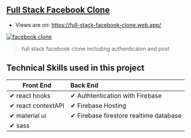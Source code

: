 ## [Full Stack Facebook Clone](https://full-stack-facebook-clone.web.app/)
- Views are on: https://full-stack-facebook-clone.web.app/ <br/> 

[![facebook clone](https://firebasestorage.googleapis.com/v0/b/github-c5c88.appspot.com/o/appScreenshot%2Ffacebook-clone.png?alt=media&token=691dfebc-1fc9-4530-8fef-acfcbec74272)](https://full-stack-facebook-clone.web.app/)
> full stack facebook clone including authenticaion and post
## Technical Skills used in this project

| Front End              | Back End |
| ------------------------ | :----------------------------------------------------------- |
| ✔ react hooks                                    |✔ Authtentication with Firebase  
| ✔ react contextAPI                               |✔ Firebase Hosting
| ✔ material ui                                    |✔ Firebase firestore realtime database
| ✔ sass                                           |
                                                                              
